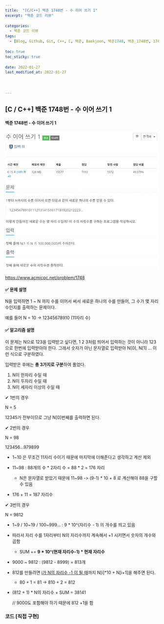 ```yaml
---
title:  "[C/C++] 백준 1748번 - 수 이어 쓰기 1"
excerpt: "백준 코드 리뷰"

categories:
  - 백준 코드 리뷰
tags:
  - [Blog, Github, Git, C++, C, 백준, Baekjoon, 백준1748, 백준_1748번, 1748번, c++_1748, 1748_c++]

toc: true
toc_sticky: true
 
date: 2022-01-27
last_modified_at: 2022-01-27



---
```


## [C / C++] 백준 1748번 - 수 이어 쓰기 1

#### 백준 1748번 - 수 이어 쓰기 1

![1748](https://github.com/2hyunjinn/2hyunjinn.github.io/blob/master/images/Baekjoon_1748-posting/1748.PNG?raw=true)



<https://www.acmicpc.net/problem/1748>



#### ✅ 문제 설명

N을 입력하면 1 ~ N 까지 수를 이어서 써서 새로운 하나의 수를 만들어, 그 수가 몇 자리 수인지를 출력하는 문제이다.

예를 들어 N = 10 -> 12345678910  (11자리 수)



#### ✅ 알고리즘 설명

이 문제는 N으로 123을 입력받고 싶다면, 1 2 3처럼 띄어서 입력하는 것이 아니라 123으로 한번에 입력받아야 한다. 그래서 숫자가 아닌 문자열로 입력받아 N[0], N[1] ... 이런 식으로 구분하였다. 

입력받은 후에는 **총 3가지로 구분**하여 풀었다.

1. N이 한자리 수일 때
2. N이 두자리 수일 때
3. N이 세자리 이상의 수일 때



✔ 1번의 경우

N = 5

12345가 전부이므로 그냥 N[0]번째를 출력하면 된다.



✔ 2번의 경우

N = 98

123456...979899

* 1~10 은 무조건 11자리 수이기 때문에 마지막에 더해준다고 생각하고 계산 제외
* 11~98 : 88개의 수 * 2자리 수 = 88 * 2 = 176 자리
  * N은 문자열로 받았기 때문에 11~98 -> (9-1) * 10 + 8 로 계산해야 88을 구할 수 있음

* 176 + 11 = 187 자리수

  

✔ 3번의 경우

N = 9812

* 1~9 / 10~19 / 100~999... :  9 * 10^(자리수 - 1) 의 개수를 띄고 있음

* 따라서 자리 수를 1자리부터 N의 자리수까지 계속해서 +1 시키면서 숫자의 개수와 곱함

  * SUM +=  **9 * 10^(현재 자리수-1) * 현재 자리수** 

  

* 9000 ~ 9812 : (9812 - 8999) = 813개

* 812를 만들려면 <u>i가 N의 자리수 -1 이 될 때</u>까지 N[i]*10 + N[i+1]을 해주면 된다.

  * 80 + 1 = 81 -> 810 + 2 = 812 

* (812 + 1) * N의 자리수 + SUM = 38141

  // 9000도 포함해야 하기 때문에 812 +1을 함



### 코드 [직접 구현]

<script src="https://gist.github.com/2hyunjinn/5f681d768cfb1dd33eed71449e65b856.js"></script>

